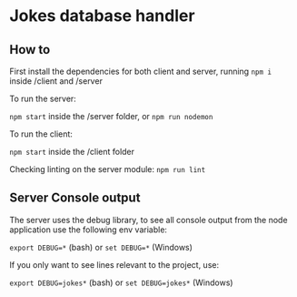 # Jokes database handler
## How to
First install the dependencies for both client and server, running `npm i` inside /client and /server

To run the server:

`npm start` inside the /server folder, or `npm run nodemon`

To run the client: 

`npm start` inside the /client folder

Checking linting on the server module:
`npm run lint`

## Server Console output
The server uses the debug library, to see all console output from the node application use the following env variable:

`export DEBUG=*` (bash) or `set DEBUG=*` (Windows)

If you only want to see lines relevant to the project, use:

`export DEBUG=jokes*` (bash) or `set DEBUG=jokes*` (Windows)